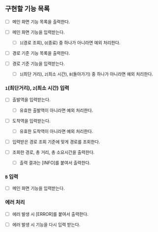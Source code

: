 ## 구현할 기능 목록

- [ ] 메인 화면 기능 목록을 출력한다.

- [ ] 메인 화면 기능을 입력받는다.

  - [ ] `1`(경로 조회), `Q`(종료) 중 하나가 아니라면 예외 처리한다.

- [ ] 경로 기준 기능 목록을 출력한다.

- [ ] 경로 기준 기능을 입력받는다.

  - [ ] `1`(최단 거리), `2`(최소 시간), `B`(돌아가기) 중 하나가 아니라면 예외 처리한다.

### `1`(최단거리), `2`(최소 시간) 입력

- [ ] 출발역을 입력받는다.

  - [ ] 유효한 출발역이 아니라면 예외 처리한다.

- [ ] 도착역을 입력받는다.

  - [ ] 유효한 도착역이 아니라면 예외 처리한다.

- [ ] 입력받은 경로 조회 기준에 맞게 경로를 조회한다.

- [ ] 조회한 경로, 총 거리, 총 소요시간을 출력한다.

  - [ ] 출력 결과는 [INFO]를 붙여서 출력한다.

### `B` 입력

- [ ] 메인 화면 기능을 입력받는다.

### 에러 처리

- [ ] 에러 발생 시 [ERROR]를 붙여서 출력한다.

- [ ] 에러 발생 시 기능을 다시 입력 받는다.
